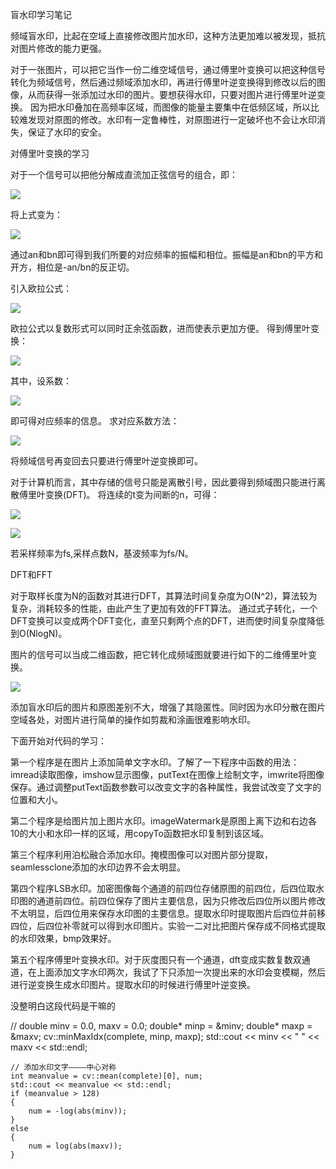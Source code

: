 盲水印学习笔记

频域盲水印，比起在空域上直接修改图片加水印，这种方法更加难以被发现，抵抗对图片修改的能力更强。

对于一张图片，可以把它当作一份二维空域信号，通过傅里叶变换可以把这种信号转化为频域信号，然后通过频域添加水印，再进行傅里叶逆变换得到修改以后的图像，从而获得一张添加过水印的图片。要想获得水印，只要对图片进行傅里叶逆变换。
因为把水印叠加在高频率区域，而图像的能量主要集中在低频区域，所以比较难发现对原图的修改。水印有一定鲁棒性，对原图进行一定破坏也不会让水印消失，保证了水印的安全。

对傅里叶变换的学习

对于一个信号可以把他分解成直流加正弦信号的组合，即：

![](https://github.com/fhdyd/learningblog/blob/gh-pages/images/f.png)

将上式变为：

![](https://github.com/fhdyd/learningblog/blob/gh-pages/images/QQ%E5%9B%BE%E7%89%8720200930220245.png)

通过an和bn即可得到我们所要的对应频率的振幅和相位。振幅是an和bn的平方和开方，相位是-an/bn的反正切。

引入欧拉公式：

![](https://github.com/fhdyd/learningblog/blob/gh-pages/images/%E6%AC%A7%E6%8B%89%E5%85%AC%E5%BC%8F.png)

欧拉公式以复数形式可以同时正余弦函数，进而使表示更加方便。
得到傅里叶变换：

![](https://github.com/fhdyd/learningblog/blob/gh-pages/images/QQ%E5%9B%BE%E7%89%8720200930221325.png)

其中，设系数：

![](https://github.com/fhdyd/learningblog/blob/gh-pages/images/ak.png)

即可得对应频率的信息。
求对应系数方法：

![](https://github.com/fhdyd/learningblog/blob/gh-pages/images/image1.png)

将频域信号再变回去只要进行傅里叶逆变换即可。

对于计算机而言，其中存储的信号只能是离散引号，因此要得到频域图只能进行离散傅里叶变换(DFT)。
将连续的t变为间断的n，可得：

![](https://github.com/fhdyd/learningblog/blob/gh-pages/images/image.png)

![](https://github.com/fhdyd/learningblog/blob/gh-pages/images/iamge3.png)

若采样频率为fs,采样点数N，基波频率为fs/N。

DFT和FFT

对于取样长度为N的函数对其进行DFT，其算法时间复杂度为O(N^2)，算法较为复杂，消耗较多的性能，由此产生了更加有效的FFT算法。
通过式子转化，一个DFT变换可以变成两个DFT变化，直至只剩两个点的DFT，进而使时间复杂度降低到O(NlogN)。

图片的信号可以当成二维函数，把它转化成频域图就要进行如下的二维傅里叶变换。

![](https://github.com/fhdyd/learningblog/blob/gh-pages/images/image4.png)

添加盲水印后的图片和原图差别不大，增强了其隐匿性。同时因为水印分散在图片空域各处，对图片进行简单的操作如剪裁和涂画很难影响水印。

下面开始对代码的学习：

第一个程序是在图片上添加简单文字水印。了解了一下程序中函数的用法：imread读取图像，imshow显示图像，putText在图像上绘制文字，imwrite将图像保存。通过调整putText函数参数可以改变文字的各种属性，我尝试改变了文字的位置和大小。

第二个程序是给图片加上图片水印。imageWatermark是原图上离下边和右边各10的大小和水印一样的区域，用copyTo函数把水印复制到该区域。

第三个程序利用泊松融合添加水印。掩模图像可以对图片部分提取，seamlessclone添加的水印边界不会太明显。  

第四个程序LSB水印。加密图像每个通道的前四位存储原图的前四位，后四位取水印图的通道前四位。前四位保存了图片主要信息，因为只修改后四位所以图片修改不太明显，后四位用来保存水印图的主要信息。提取水印时提取图片后四位并前移四位，后四位补零就可以得到水印图片。实验一二对比把图片保存成不同格式提取的水印效果，bmp效果好。

第五个程序傅里叶变换水印。对于灰度图只有一个通道，dft变成实数复数双通道，在上面添加文字水印两次，我试了下只添加一次提出来的水印会变模糊，然后进行逆变换生成水印图片。提取水印的时候进行傅里叶逆变换。

没整明白这段代码是干嘛的

//
double minv = 0.0, maxv = 0.0;
	double* minp = &minv;
	double* maxp = &maxv;
	cv::minMaxIdx(complete, minp, maxp);
	std::cout << minv << "  " << maxv << std::endl;

	// 添加水印文字————中心对称
	int meanvalue = cv::mean(complete)[0], num;
	std::cout << meanvalue << std::endl;
	if (meanvalue > 128)
	{
		num = -log(abs(minv));
	}
	else
	{
		num = log(abs(maxv));
	}
